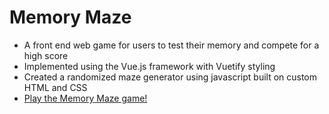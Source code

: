 # Memory Maze

* A front end web game for users to test their memory and compete for a high score </li> 
* Implemented using the Vue.js framework with Vuetify styling </li>
* Created a randomized maze generator using javascript built on custom HTML and CSS </li>
* <a href="https://memmory-maze.netlify.app/" target="_blank"> Play the Memory Maze game!</a></li>
